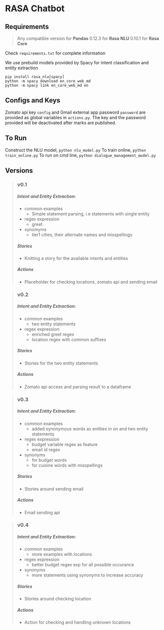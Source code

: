 # RASA Chatbot

## Requirements

> Any compatible version for **Pandas**
> 0.12.3 for **Rasa NLU**
> 0.10.1 for **Rasa Core**

Check `requirements.txt` for complete information

We use prebuild models provided by Spacy for intent classification and entity extraction
```
pip install rasa_nlu[spacy]
python -m spacy download en_core_web_md
python -m spacy link en_core_web_md en
```

## Configs and Keys

Zomato api key `config` and Gmail external app password `password` are provided as global variables in `actions.py`. The key and the password provided will be deactivated after marks are published.

## To Run

Construct the NLU model,
`python nlu_model.py`
To train online,
`python train_online.py`
To run on cmd line,
`python dialogue_management_model.py`

## Versions

> ### v0.1
> 
> ##### Intent and Entity Extraction:
> - common examples
>   - Simple statement parsing, i.e statements with single entity
> - regex expression
>   - greet
> - synomyms
>   - tier1 cities, their alternate names and misspellings
> ##### Stories
> - Knitting a story for the available intents and entities
> ##### Actions
> - Placeholder for checking locations, zomato api and sending email


> ### v0.2
> 
> ##### Intent and Entity Extraction:
> - common examples
>   - two entity statements
> - regex expression
>   - enriched greet regex
>   - location regex with common suffixes
> ##### Stories
> - Stories for the two entity statements
> ##### Actions
> - Zomato api access and parsing result to a dataframe

> ### v0.3
> 
> ##### Intent and Entity Extraction:
> - common examples
>   - added synonymous words as entities in on and two entity statements
> - regex expression
>   - budget variable regex as feature
>   - email id regex
> - synonyms
>   - for budget words
>   - for cuisine words with misspellings
> ##### Stories
> - Stories around sending email
> ##### Actions
> - Email sending api

> ### v0.4
> 
> ##### Intent and Entity Extraction:
> - common examples
>   - more examples with locations
> - regex expression
>   - better budget regex exp for all possible occurance
> - synonyms
>   - more statements using synonyms to increase accuracy
> ##### Stories
> - Stories around checking location
> ##### Actions
> - Action for checking and handling unknown locations